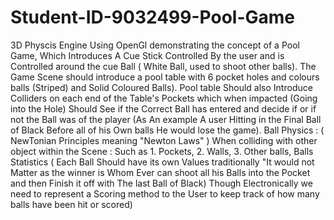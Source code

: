 # Student-ID-9032499-Pool-Game
3D Physcis Engine Using OpenGl demonstrating the concept of a Pool Game, Which Introduces A Cue Stick Controlled By the user and is Controlled around the cue Ball ( White Ball, used to shoot other balls). The Game Scene should introduce a pool table with 6 pocket holes and colours balls (Striped) and Solid Coloured Balls).  Pool table Should also Introduce Colliders on each end of the Table's Pockets which when impacted (Going into the Hole) Should See if the Correct Ball has entered and decide if or if not the Ball was of the player (As An example A user Hitting in the Final Ball of Black Before all of his Own balls He would lose the game).      Ball Physics : ( NewTonian Principles meaning "Newton Laws" ) When colliding with other object within the Scene : Such as 1. Pockets, 2. Walls, 3. Other balls,         Balls Statistics ( Each Ball Should have its own Values traditionally "It would not Matter as the winner is Whom Ever can shoot all his Balls into the Pocket and then Finish it off with The last Ball of Black) Though Electronically we need to represent  a Scoring method to the User to keep track of how many balls have been hit or scored)  
